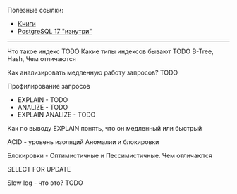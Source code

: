 Полезные ссылки:
- [Книги](https://postgrespro.ru/education/books/internals)
- [PostgreSQL 17 "изнутри"](https://edu.postgrespro.ru/postgresql_internals-17.pdf)

---

Что такое индекс
TODO
Какие типы индексов бывают
TODO
B-Tree, Hash, Чем отличаются

Как анализировать медленную работу запросов?
TODO

Профилирование запросов
- EXPLAIN - TODO
- ANALIZE - TODO
- EXPLAIN ANALIZE - TODO

Как по выводу EXPLAIN понять, что он медленный или быстрый

ACID - уровень изоляций
Аномалии и блокировки

Блокировки - Оптимистичные и Пессимистичные. Чем отличаются

SELECT FOR UPDATE

Slow log - что это?
TODO


